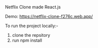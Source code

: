 Netflix Clone made React.js

Demo: https://netflix-clone-f276c.web.app/

To run the project locally:-
1. clone the repsitory
2. run npm install
